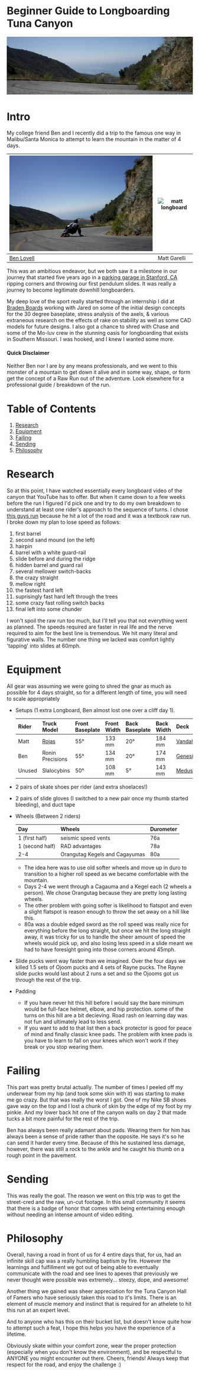 # Beginner Guide to Longboarding Tuna Canyon
![canyon picture](./resource/images/landscape.jpg)

# Intro

My college friend Ben and I recently did a trip to the famous one way in Malibu/Santa Monica to attempt to learn the mountain in the matter of 4 days.

| ![ben longboard](./resource/images/ben_cliff.jpg) | ![matt longboard](./resource/images/matt_cliff.jpg) |
|---|---|
| [Ben Lovell](https://www.instagram.com/ben__lovell/?hl=en) | Matt Garelli |

This was an ambitious endeavor, but we both saw it a milestone in our journey that started five years ago in a [parking garage in Stanford, CA](https://youtu.be/gvDXwlKnCUY) ripping corners and throwing our first pendulum slides. It was really a journey to become legitimate downhill longboarders.

My deep love of the sport really started through an internship I did at [Braden Boards](https://www.instagram.com/rojastrucks/?hl=en) working with Jared on some of the initial design concepts for the 30 degree baseplate, stress analysis of the axels, & various extraneous research on the effects of rake on stability as well as some CAD models for future designs. I also got a chance to shred with Chase and some of the Mo-luv crew in the stunning oasis for longboarding that exists in Southern Missouri. I was hooked, and I knew I wanted some more.

#### Quick Disclaimer
Neither Ben nor I are by any means professionals, and we went to this monster of a mountain to get down it alive and in some way, shape, or form get the concept of a Raw Run out of the adventure. Look elsewhere for a professional guide / breakdown of the run.

# Table of Contents
1. [Research](#summary)
2. [Equipment](#Equipment)
3. [Failing](#Failing)
4. [Sending](#Sending)
5. [Philosophy](#Philosophy)

# Research

So at this point, I have watched essentially every longboard video of the canyon that YouTube has to offer. But when it came down to a few weeks before the run I figured I'd pick one and try to do my own breakdown to understand at least one rider's approach to the sequence of turns. I chose [this guys run](https://www.youtube.com/watch?v=fMXz2o_92OI) because he hit a lot of the road and it was a textbook raw run. I broke down my plan to lose speed as follows:

1. first barrel
2. second sand mound (on the left)
3. hairpin
4. barrel with a white guard-rail
5. slide before and during the ridge
6. hidden barrel and guard rail
7. several mellower switch-backs
8. the crazy straight
9. mellow right
10. the fastest hard left
11. suprisingly fast hard left through the trees
12. some crazy fast rolling switch backs
13. final left into some chunder

I won't spoil the raw run too much, but I'll tell you that not everything went as planned. The speeds required are faster in real life and the nerve required to aim for the best line is tremendous. We hit many literal and figurative walls. The number one thing we lacked was comfort lightly 'tapping' into slides at 60mph.

# Equipment

All gear was assuming we were going to shred the gnar as much as possible for 4 days straight, so for a different length of time, you will need to scale appropriately

* Setups (1 extra Longboard, Ben almost lost one over a cliff day 1).

	| Rider | Truck Model | Front Baseplate | Front Width | Back Baseplate | Back Width | Deck |
	|---|---|---|---|---|---|---|
	| Matt | [Rojas](https://www.rojastrucks.com/) | 55° | 133 mm | 20° | 184 mm | [Vandal](https://www.daddiesboardshop.com/rayne-vandal-v3-lolo-longboard-deck) |
	| Ben | Ronin Precisions | 55° | 134 mm | 20° | 174 mm | [Genesis](https://www.muirskate.com/longboard/completes/71531/rayne-2016-genesis-deep-sea-longboard-skateboard-custom-complete) |
	| Unused | Slalocybins | 50° | 108 mm | 5° | 143 mm | [Medusa](https://www.instagram.com/p/B2SaGh1hIeg/?utm_source=ig_web_copy_link) |
* 2 pairs of skate shoes per rider (and extra shoelaces!)
* 2 pairs of slide gloves (I switched to a new pair once my thumb started bleeding), and duct tape
* Wheels (Between 2 riders)

	| Day | Wheels | Durometer |
	|---|---|---|
	| 1 (first half) | seismic speed vents | 76a |
	| 1 (second half) | RAD advantages | 78a |
	| 2-4 | Orangutag Kegels and Cagayumas | 80a |

	* The idea here was to use old softer wheels and move up in duro to transition to a higher roll speed as we became comfortable with the mountain.
	* Days 2-4 we went through a Cagauma and a Kegel each (2 wheels a person). We chose Orangutag because they are pretty long lasting wheels.
	* The other problem with going softer is likelihood to flatspot and even a slight flatspot is reason enough to throw the set away on a hill like this.
	* 80a was a double edged sword as the roll speed was really nice for everything before the long straight, but once we hit the long straight away, it was tricky for us to handle the sheer amount of speed the wheels would pick up, and also losing less speed in a slide meant we had to have foresight going into those corners around 45mph.
* Slide pucks went way faster than we imagined. Over the four days we killed 1.5 sets of Ojoom pucks and 4 sets of Rayne pucks. The Rayne slide pucks would last about 2 runs a set and so the Ojooms got us through the rest of the trip.
* Padding
	* If you have never hit this hill before I would say the bare minimum would be full-face helmet, elbow, and hip protection. some of the turns on this hill are a bit decieving. Road rash on learning day was not fun and ultimately lead to less send.
	* If you want to add to that list then a back protector is good for peace of mind and finally classic knee pads. The problem with knee pads is you have to learn to fall on your knees which won't work if they break or you stop wearing them.

# Failing

This part was pretty brutal actually. The number of times I peeled off my underwear from my hip (and took some skin with it) was starting to make me go crazy. But that was really the worst I got. One of my Nike SB shoes gave way on the top and I lost a chunk of skin by the edge of my foot by my pinkie. And my lower back hit one of the canyon walls on day 2 that made tucks a bit more painful for the rest of the trip.

Ben has always been really adamant about pads. Wearing them for him has always been a sense of pride rather than the opposite. He says it's so he can send it harder every time. Because of this he sustained less damage, however, there was still a rock to the ankle and he caught his thumb on a rough point in the pavement.

# Sending
This was really the goal. The reason we went on this trip was to get the street-cred and the raw, un-cut footage. In this small community it seems that there is a badge of honor that comes with being entertaining enough without needing an intense amount of video editing.

# Philosophy

Overall, having a road in front of us for 4 entire days that, for us, had an infinite skill cap was a really humbling baptism by fire. However the learnings and fulfillment we got out of being able to eventually communicate with the road and see lines to apexes that previously we never thought were possible was extremely... steezy, dope, and awesome!

Another thing we gained was sheer appreciation for the Tuna Canyon Hall of Famers who have seriously taken this road to it's limits. There is an element of muscle memory and instinct that is required for an athelete to hit this run at an expert level.

And to anyone who has this on their bucket list, but doesn't know quite how to attempt such a feat, I hope this helps you have the experience of a lifetime.

Obviously skate within your comfort zone, wear the proper protection (especially when you don't know the environment), and be respectful to ANYONE you might encounter out there. Cheers, friends! Always keep that respect for the road, and enjoy the challenge :)
